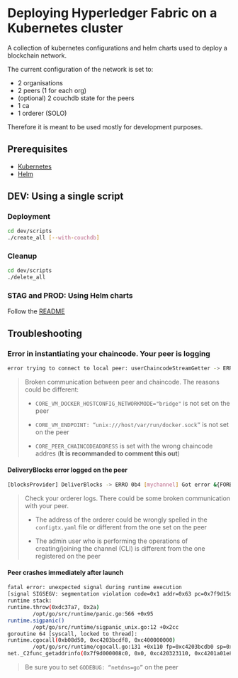 # Deploying Hyperledger Fabric on a Kubernetes cluster

A collection of kubernetes configurations and helm charts used to deploy a blockchain network.

The current configuration of the network is set to:

- 2 organisations
- 2 peers (1 for each org)
- (optional) 2 couchdb state for the peers
- 1 ca
- 1 orderer (SOLO)

Therefore it is meant to be used mostly for development purposes.

## Prerequisites

- [Kubernetes](https://kubernetes.io/docs/setup/release/)
- [Helm](https://github.com/helm/helm)

## DEV: Using a single script

### Deployment

```bash
cd dev/scripts
./create_all [--with-couchdb]
```

### Cleanup

```bash
cd dev/scripts
./delete_all
```

### STAG and PROD: Using Helm charts

Follow the [README](helm/README.md)

## Troubleshooting

### Error in instantiating your chaincode. Your peer is logging

```bash
error trying to connect to local peer: userChaincodeStreamGetter -> ERRO 003 context deadline exceeded
```

> Broken communication between peer and chaincode. The reasons could be different:
>
> - `CORE_VM_DOCKER_HOSTCONFIG_NETWORKMODE="bridge"` is not set on the peer
>
> - `CORE_VM_ENDPOINT: “unix:///host/var/run/docker.sock”` is not set on the peer
>
> - `CORE_PEER_CHAINCODEADDRESS` is set with the wrong chaincode addres (**It is recommanded to comment this out**)

#### DeliveryBlocks error logged on the peer

```bash
[blocksProvider] DeliverBlocks -> ERRO 0b4 [mychannel] Got error &{FORBIDDEN}
```

> Check your orderer logs. There could be some broken communication with your peer.
> - The address of the orderer could be wrongly spelled in the `configtx.yaml` file or different from the one set on the peer
>
> - The admin user who is performing the operations of creating/joining the channel (CLI) is different from the one registered on the peer


#### Peer crashes immediately after launch

```bash
fatal error: unexpected signal during runtime execution
[signal SIGSEGV: segmentation violation code=0x1 addr=0x63 pc=0x7f9d15ded259]
runtime stack:
runtime.throw(0xdc37a7, 0x2a)
        /opt/go/src/runtime/panic.go:566 +0x95
runtime.sigpanic()
        /opt/go/src/runtime/sigpanic_unix.go:12 +0x2cc
goroutine 64 [syscall, locked to thread]:
runtime.cgocall(0xb08d50, 0xc4203bcdf8, 0xc400000000)
        /opt/go/src/runtime/cgocall.go:131 +0x110 fp=0xc4203bcdb0 sp=0xc4203bcd70
net._C2func_getaddrinfo(0x7f9d000008c0, 0x0, 0xc420323110, 0xc4201a01e8, 0x0, 0x0, 0x0)
```

> Be sure you to set `GODEBUG: “netdns=go”` on the peer

